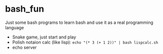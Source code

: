 # bash_fun
Just some bash programs to learn bash and use it as a real programming language

* Snake game, just start and play
* Polish notaion calc (like lisp): `echo "(* 3 (+ 1 2))" | bash lispcalc.sh`
* echo server
